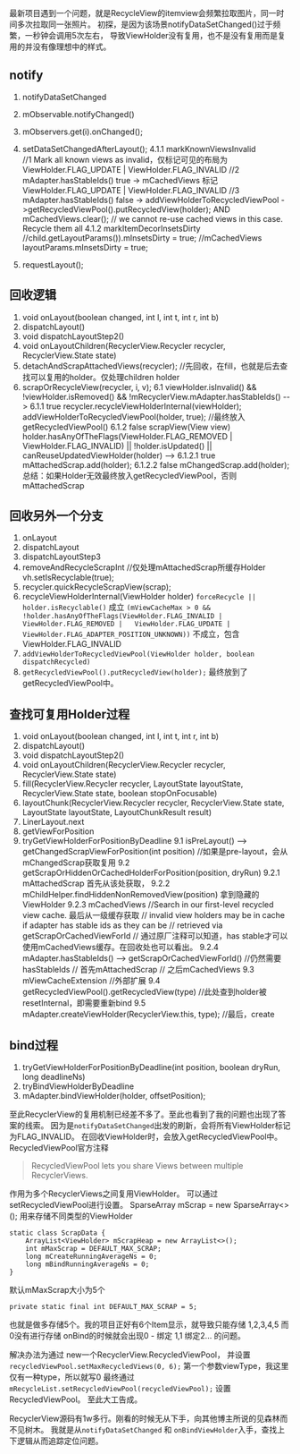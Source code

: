 
最新项目遇到一个问题，就是RecycleView的itemview会频繁拉取图片，同一时间多次拉取同一张照片。
初探，是因为该场景notifyDataSetChanged()过于频繁，一秒钟会调用5次左右，
导致ViewHolder没有复用，也不是没有复用而是复用的并没有像理想中的样式。

## **notify**
 1. notifyDataSetChanged
 2.  mObservable.notifyChanged()
 3. mObservers.get(i).onChanged();
 4. setDataSetChangedAfterLayout();
         4.1.1 markKnownViewsInvalid  
         //1 Mark all known views as invalid，仅标记可见的布局为ViewHolder.FLAG_UPDATE | ViewHolder.FLAG_INVALID
         //2 mAdapter.hasStableIds() true -> mCachedViews 标记 ViewHolder.FLAG_UPDATE | ViewHolder.FLAG_INVALID
         //3 mAdapter.hasStableIds() false -> addViewHolderToRecycledViewPool ->getRecycledViewPool().putRecycledView(holder); AND mCachedViews.clear();
         // we cannot re-use cached views in this case. Recycle them all
         4.1.2 markItemDecorInsetsDirty
         //child.getLayoutParams()).mInsetsDirty = true;
         //mCachedViews layoutParams.mInsetsDirty = true;

5. requestLayout();

## 回收逻辑

1. void onLayout(boolean changed, int l, int t, int r, int b)
2. dispatchLayout()
3. void dispatchLayoutStep2()
4. void onLayoutChildren(RecyclerView.Recycler recycler, RecyclerView.State state)
5. detachAndScrapAttachedViews(recycler); //先回收，在fill，也就是后去查找可以复用的holder。仅处理children holder
6. scrapOrRecycleView(recycler, i, v);
    6.1 viewHolder.isInvalid() && !viewHolder.isRemoved() && !mRecyclerView.mAdapter.hasStableIds() -->
        6.1.1 true recycler.recycleViewHolderInternal(viewHolder);
              addViewHolderToRecycledViewPool(holder, true); //最终放入getRecycledViewPool()
        6.1.2 false scrapView(View view)
           holder.hasAnyOfTheFlags(ViewHolder.FLAG_REMOVED | ViewHolder.FLAG_INVALID) || !holder.isUpdated() || canReuseUpdatedViewHolder(holder) -->
           6.1.2.1  true mAttachedScrap.add(holder);
           6.1.2.2  false mChangedScrap.add(holder);
总结：如果Holder无效最终放入getRecycledViewPool，否则mAttachedScrap

## 回收另外一个分支

1. onLayout
2. dispatchLayout
3. dispatchLayoutStep3
4. removeAndRecycleScrapInt //仅处理mAttachedScrap所缓存Holder
  vh.setIsRecyclable(true);
5. recycler.quickRecycleScrapView(scrap);
6. recycleViewHolderInternal(ViewHolder holder)
  `forceRecycle || holder.isRecyclable()` 成立
  `(mViewCacheMax > 0 && !holder.hasAnyOfTheFlags(ViewHolder.FLAG_INVALID | ViewHolder.FLAG_REMOVED |   ViewHolder.FLAG_UPDATE | ViewHolder.FLAG_ADAPTER_POSITION_UNKNOWN))` 不成立，包含ViewHolder.FLAG_INVALID
7. `addViewHolderToRecycledViewPool(ViewHolder holder, boolean dispatchRecycled)`
8. `getRecycledViewPool().putRecycledView(holder);`  最终放到了getRecycledViewPool中。

## 查找可复用Holder过程

1. void onLayout(boolean changed, int l, int t, int r, int b)
2. dispatchLayout()
3. void dispatchLayoutStep2()
4. void onLayoutChildren(RecyclerView.Recycler recycler, RecyclerView.State state)
5. fill(RecyclerView.Recycler recycler, LayoutState layoutState,
            RecyclerView.State state, boolean stopOnFocusable)
6. layoutChunk(RecyclerView.Recycler recycler, RecyclerView.State state,
            LayoutState layoutState, LayoutChunkResult result)
7. LinerLayout.next
8. getViewForPosition
9. tryGetViewHolderForPositionByDeadline
  9.1 isPreLayout() --> getChangedScrapViewForPosition(int position) //如果是pre-layout，会从mChangedScrap获取复用
  9.2 getScrapOrHiddenOrCachedHolderForPosition(position, dryRun)
  		9.2.1 mAttachedScrap 首先从该处获取，
	      9.2.2 mChildHelper.findHiddenNonRemovedView(position) 拿到隐藏的ViewHolder
	      9.2.3 mCachedViews //Search in our first-level recycled view cache. 最后从一级缓存获取
	      // invalid view holders may be in cache if adapter has stable ids as they can be
	      // retrieved via getScrapOrCachedViewForId
	      // 通过原厂注释可以知道，has stable才可以使用mCachedViews缓存。在回收处也可以看出。
	      9.2.4 mAdapter.hasStableIds() --> getScrapOrCachedViewForId() //仍然需要hasStableIds
	      // 首先mAttachedScrap
	      // 之后mCachedViews
     9.3 mViewCacheExtension //外部扩展
     9.4 getRecycledViewPool().getRecycledView(type) //此处查到holder被resetInternal，即需要重新bind
     9.5 mAdapter.createViewHolder(RecyclerView.this, type); //最后，create

## bind过程

1. tryGetViewHolderForPositionByDeadline(int position,
                boolean dryRun, long deadlineNs)
2. tryBindViewHolderByDeadline
3. mAdapter.bindViewHolder(holder, offsetPosition);

至此RecyclerView的复用机制已经差不多了。至此也看到了我的问题也出现了答案的线索。
因为是`notifyDataSetChanged`出发的刷新，会将所有ViewHolder标记为FLAG_INVALID。
在回收ViewHolder时，会放入getRecycledViewPool中。
RecycledViewPool官方注释

> RecycledViewPool lets you share Views between multiple RecyclerViews.

作用为多个RecyclerViews之间复用ViewHolder。
可以通过setRecycledViewPool进行设置。
SparseArray<ScrapData> mScrap = new SparseArray<>(); 用来存储不同类型的ViewHolder

    static class ScrapData {
        ArrayList<ViewHolder> mScrapHeap = new ArrayList<>();
        int mMaxScrap = DEFAULT_MAX_SCRAP;
        long mCreateRunningAverageNs = 0;
        long mBindRunningAverageNs = 0;
    }

默认mMaxScrap大小为5个

    private static final int DEFAULT_MAX_SCRAP = 5;

也就是做多存储5个。我的项目正好有6个Item显示，就导致只能存储 1,2,3,4,5 而0没有进行存储
onBind的时候就会出现0 - 绑定 1,1 绑定2... 的问题。

解决办法为通过
new一个RecyclerView.RecycledViewPool， 并设置`recycledViewPool.setMaxRecycledViews(0, 6);`
第一个参数viewType，我这里仅有一种type，所以就写0
最终通过`mRecycleList.setRecycledViewPool(recycledViewPool);` 设置RecycledViewPool。
至此大工告成。


RecyclerView源码有1w多行。刚看的时候无从下手，向其他博主所说的见森林而不见树木。
我就是从`notifyDataSetChanged` 和 `onBindViewHolder`入手，查找上下逻辑从而追踪定位问题。
